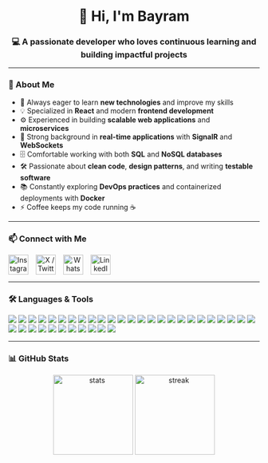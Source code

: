 <h1 align="center">👋 Hi, I'm Bayram</h1>
<h3 align="center">💻 A passionate developer who loves continuous learning and building impactful projects</h3>

---

### 🚀 About Me
- 🌱 Always eager to learn **new technologies** and improve my skills  
- 💡 Specialized in **React** and modern **frontend development**  
- ⚙️ Experienced in building **scalable web applications** and **microservices**  
- 🔗 Strong background in **real-time applications** with **SignalR** and **WebSockets**  
- 🗄️ Comfortable working with both **SQL** and **NoSQL databases**  
- 🛠️ Passionate about **clean code**, **design patterns**, and writing **testable software**  
- 📚 Constantly exploring **DevOps practices** and containerized deployments with **Docker**  
- ⚡ Coffee keeps my code running ☕  

---

### 📫 Connect with Me
<p align="center" style="display:flex; gap:15px; align-items:center;">
  <a href="https://www.instagram.com/bayrmsvmm/" target="_blank">
    <img src="https://upload.wikimedia.org/wikipedia/commons/a/a5/Instagram_icon.png" alt="Instagram" width="40"/>
  </a>
  <a href="https://x.com/Iambayramm" target="_blank">
    <img src="https://upload.wikimedia.org/wikipedia/commons/thumb/b/b7/X_logo.jpg/960px-X_logo.jpg" alt="X / Twitter" width="40"/>
  </a>
  <a href="https://wa.me/+905538357336" target="_blank">
    <img src="https://upload.wikimedia.org/wikipedia/commons/6/6b/WhatsApp.svg" alt="WhatsApp" width="40"/>
  </a>
  <a href="https://www.linkedin.com/in/bayram-sevim-0a874b26b/" target="_blank">
    <img src="https://upload.wikimedia.org/wikipedia/commons/c/ca/LinkedIn_logo_initials.png" alt="LinkedIn" width="40"/>
  </a>
</p>




---

### 🛠️ Languages & Tools
<p align="left">
    <img src="https://img.shields.io/badge/React-61DAFB?style=for-the-badge&logo=react&logoColor=black"/>
  <img src="https://img.shields.io/badge/JavaScript-FFD600?style=for-the-badge&logo=javascript&logoColor=black"/>
  <img src="https://img.shields.io/badge/TypeScript-3178C6?style=for-the-badge&logo=typescript&logoColor=white"/>
  <img src="https://img.shields.io/badge/Go-00ADD8?style=for-the-badge&logo=go&logoColor=white"/>
  <img src="https://img.shields.io/badge/.NET-512BD4?style=for-the-badge&logo=dotnet&logoColor=white"/>
  <img src="https://img.shields.io/badge/SQL%20Server-CC2927?style=for-the-badge&logo=microsoftsqlserver&logoColor=white"/> 
  <img src="https://img.shields.io/badge/Couchbase-339933?style=for-the-badge&logo=couchbase&logoColor=white"/>
  <img src="https://img.shields.io/badge/SignalR-6A1B9A?style=for-the-badge&logo=signalr&logoColor=white"/>
  <img src="https://img.shields.io/badge/Git-F05032?style=for-the-badge&logo=git&logoColor=white"/>
  <img src="https://img.shields.io/badge/Docker-2496ED?style=for-the-badge&logo=docker&logoColor=white"/>
  <img src="https://img.shields.io/badge/Swagger-5E5E5E?style=for-the-badge&logo=swagger&logoColor=white"/>
  <img src="https://img.shields.io/badge/RxJS-B7178C?style=for-the-badge&logo=reactivex&logoColor=white"/> 
  <img src="https://img.shields.io/badge/MongoDB-47A248?style=for-the-badge&logo=mongodb&logoColor=white"/> 
  <img src="https://img.shields.io/badge/Firebase-FFCA28?style=for-the-badge&logo=firebase&logoColor=black"/>
  <img src="https://img.shields.io/badge/PostgreSQL-336791?style=for-the-badge&logo=postgresql&logoColor=white"/>
  <img src="https://img.shields.io/badge/MySQL-4479A1?style=for-the-badge&logo=mysql&logoColor=white"/>
  <img src="https://img.shields.io/badge/SQLite-07405E?style=for-the-badge&logo=sqlite&logoColor=white"/>
  <img src="https://img.shields.io/badge/HTML5-E34F26?style=for-the-badge&logo=html5&logoColor=white"/>
  <img src="https://img.shields.io/badge/CSS3-264DE4?style=for-the-badge&logo=css3&logoColor=white"/>
  <img src="https://img.shields.io/badge/Sass-CC6699?style=for-the-badge&logo=sass&logoColor=white"/>
  <img src="https://img.shields.io/badge/Bootstrap-563D7C?style=for-the-badge&logo=bootstrap&logoColor=white"/>
  <img src="https://img.shields.io/badge/TailwindCSS-38B2AC?style=for-the-badge&logo=tailwindcss&logoColor=white"/>
  <img src="https://img.shields.io/badge/Three.js-000000?style=for-the-badge&logo=three.js&logoColor=white"/>
  <img src="https://img.shields.io/badge/WebGL-008080?style=for-the-badge&logo=webgl&logoColor=white"/> 
  <img src="https://img.shields.io/badge/Node.js-339933?style=for-the-badge&logo=node.js&logoColor=white"/>
  <img src="https://img.shields.io/badge/JWT-000000?style=for-the-badge&logo=jsonwebtokens&logoColor=white"/>
  <img src="https://img.shields.io/badge/NPM-CB3837?style=for-the-badge&logo=npm&logoColor=white"/>
  <img src="https://img.shields.io/badge/Webpack-8DD6F9?style=for-the-badge&logo=webpack&logoColor=black"/>
  <img src="https://img.shields.io/badge/Linux-FCC624?style=for-the-badge&logo=linux&logoColor=black"/>
  <img src="https://img.shields.io/badge/Postman-FF6C37?style=for-the-badge&logo=postman&logoColor=white"/>
  <img src="https://img.shields.io/badge/WordPress-21759B?style=for-the-badge&logo=wordpress&logoColor=white"/>
  <img src="https://img.shields.io/badge/Inkscape-000000?style=for-the-badge&logo=inkscape&logoColor=white"/>
  <img src="https://img.shields.io/badge/Figma-F24E1E?style=for-the-badge&logo=figma&logoColor=white"/>
  <img src="https://img.shields.io/badge/Canva-00C4CC?style=for-the-badge&logo=canva&logoColor=white"/>
  <img src="https://img.shields.io/badge/Jira-0052CC?style=for-the-badge&logo=jira&logoColor=white"/>
  <img src="https://img.shields.io/badge/Trello-0079BF?style=for-the-badge&logo=trello&logoColor=white"/>
</p>


---

### 📊 GitHub Stats
<p align="center">
  <img src="https://github-readme-stats.vercel.app/api?username=bayramsevim&show_icons=true&theme=tokyonight" alt="stats" height="160"/>
  <img src="https://github-readme-streak-stats.herokuapp.com/?user=bayramsevim&theme=tokyonight" alt="streak" height="160"/>
</p>
